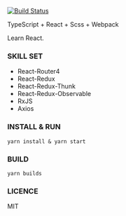 [![Build Status](https://travis-ci.org/michaelliao/openweixin.svg?branch=master)](https://travis-ci.org/michaelliao/openweixin)

TypeScript + React + Scss + Webpack

Learn React.

### SKILL SET
* React-Router4
* React-Redux
* React-Redux-Thunk
* React-Redux-Observable
* RxJS
* Axios

### INSTALL & RUN

```yarn install & yarn start```

### BUILD

```yarn builds```

### LICENCE

MIT
